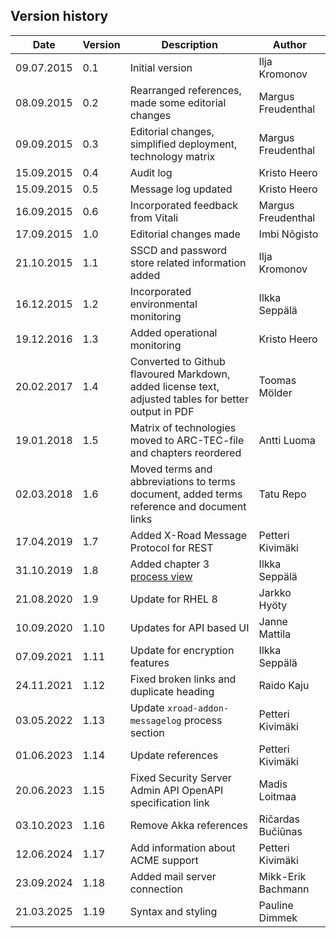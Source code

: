 ## Version history <!-- omit in toc -->

| Date       | Version | Description                                                                                          | Author             |
|------------|---------|------------------------------------------------------------------------------------------------------|--------------------|
| 09.07.2015 | 0.1     | Initial version                                                                                      | Ilja Kromonov      |
| 08.09.2015 | 0.2     | Rearranged references, made some editorial changes                                                   | Margus Freudenthal |
| 09.09.2015 | 0.3     | Editorial changes, simplified deployment, technology matrix                                          | Margus Freudenthal |
| 15.09.2015 | 0.4     | Audit log                                                                                            | Kristo Heero       |
| 15.09.2015 | 0.5     | Message log updated                                                                                  | Kristo Heero       |
| 16.09.2015 | 0.6     | Incorporated feedback from Vitali                                                                    | Margus Freudenthal |
| 17.09.2015 | 1.0     | Editorial changes made                                                                               | Imbi Nõgisto       |
| 21.10.2015 | 1.1     | SSCD and password store related information added                                                    | Ilja Kromonov      |
| 16.12.2015 | 1.2     | Incorporated environmental monitoring                                                                | Ilkka Seppälä      |
| 19.12.2016 | 1.3     | Added operational monitoring                                                                         | Kristo Heero       |
| 20.02.2017 | 1.4     | Converted to Github flavoured Markdown, added license text, adjusted tables for better output in PDF | Toomas Mölder      |
| 19.01.2018 | 1.5     | Matrix of technologies moved to ARC-TEC-file and chapters reordered                                  | Antti Luoma        |
| 02.03.2018 | 1.6     | Moved terms and abbreviations to terms document, added terms reference and document links            | Tatu Repo          |
| 17.04.2019 | 1.7     | Added X-Road Message Protocol for REST                                                               | Petteri Kivimäki   |
| 31.10.2019 | 1.8     | Added chapter 3 [process view](#3-process-view)                                                      | Ilkka Seppälä      |
| 21.08.2020 | 1.9     | Update for RHEL 8                                                                                    | Jarkko Hyöty       |
| 10.09.2020 | 1.10    | Updates for API based UI                                                                             | Janne Mattila      |
| 07.09.2021 | 1.11    | Update for encryption features                                                                       | Ilkka Seppälä      |
| 24.11.2021 | 1.12    | Fixed broken links and duplicate heading                                                             | Raido Kaju         |
| 03.05.2022 | 1.13    | Update `xroad-addon-messagelog` process section                                                      | Petteri Kivimäki   |
| 01.06.2023 | 1.14    | Update references                                                                                    | Petteri Kivimäki   |
| 20.06.2023 | 1.15    | Fixed Security Server Admin API OpenAPI specification link                                           | Madis Loitmaa      |
| 03.10.2023 | 1.16    | Remove Akka references                                                                               | Ričardas Bučiūnas  |
| 12.06.2024 | 1.17    | Add information about ACME support                                                                   | Petteri Kivimäki   |
| 23.09.2024 | 1.18    | Added mail server connection                                                                         | Mikk-Erik Bachmann |
| 21.03.2025 | 1.19    | Syntax and styling                                                                                   | Pauline Dimmek     |